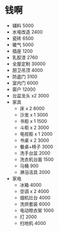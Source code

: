 # 钱啊

- 辅料 5000
- 水电改造 2400
- 瓷砖 6500
- 暖气 5000
- 插座 1200
- 乳胶漆 2760
- 全屋定制 30000
- 厨卫吊顶 4000
- 防盗门 3100
- 室内门 6000
- 窗户 12000
- 台盆龙头 x2 3000
- 家具
  - 床 x 2 8000
  - 沙发 x 1 3000
  - 书柜 x 1 1500
  - 斗柜 x 2 3000
  - 电视柜 x 1 2000
  - 书桌 x 2 3000
  - 餐桌+椅子 3000
  - 洗手台盆 2000
  - 洗衣机台面 1500
  - 马桶 900
  - 淋浴洁具 2000
- 家电
  - 冰箱 4000
  - 空调 x 2 4000
  - 烟机灶台 4000
  - 洗烘套装 6000
  - 电动晾衣架 1000
  - 灯 2000
  - 扫地机 4000

